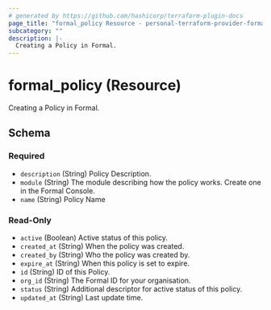 ```yaml
---
# generated by https://github.com/hashicorp/terraform-plugin-docs
page_title: "formal_policy Resource - personal-terraform-provider-formal"
subcategory: ""
description: |-
  Creating a Policy in Formal.
---
```


# formal_policy (Resource)

Creating a Policy in Formal.



<!-- schema generated by tfplugindocs -->
## Schema

### Required

- `description` (String) Policy Description.
- `module` (String) The module describing how the policy works. Create one in the Formal Console.
- `name` (String) Policy Name

### Read-Only

- `active` (Boolean) Active status of this policy.
- `created_at` (String) When the policy was created.
- `created_by` (String) Who the policy was created by.
- `expire_at` (String) When this policy is set to expire.
- `id` (String) ID of this Policy.
- `org_id` (String) The Formal ID for your organisation.
- `status` (String) Additional descriptor for active status of this policy.
- `updated_at` (String) Last update time.


